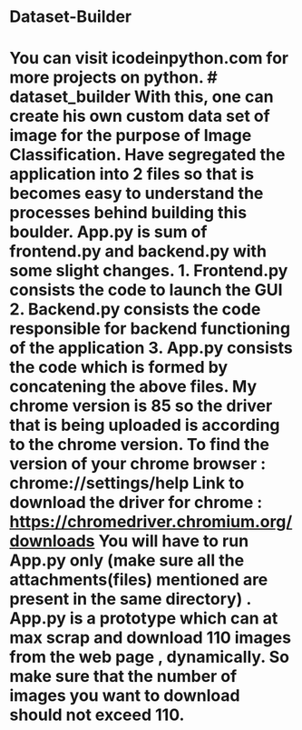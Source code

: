 # Dataset-Builder
# You can visit icodeinpython.com for more projects on python. # dataset_builder With this, one can create his own custom data set of image for the purpose of Image Classification.  Have segregated the application into 2 files so that is becomes easy to understand the processes behind building this boulder.   App.py is sum of frontend.py and backend.py with some slight changes.      1. Frontend.py consists the code to launch the GUI     2. Backend.py consists the code responsible for backend functioning of the application     3. App.py consists the code which is formed by concatening the above files.        My chrome version is 85 so the driver that is being uploaded is according to the chrome version.      To find the version of your chrome browser : chrome://settings/help     Link to download the driver for chrome : https://chromedriver.chromium.org/downloads  You will have to run App.py only (make sure all the attachments(files) mentioned are present in the same directory) .  App.py is a prototype which can at max scrap and download 110 images from the web page , dynamically. So make sure that the number of images you want to download should not exceed 110. 
